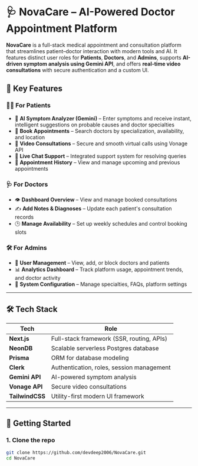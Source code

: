 # 🩺 NovaCare – AI-Powered Doctor Appointment Platform

**NovaCare** is a full-stack medical appointment and consultation platform that streamlines patient–doctor interaction with modern tools and AI. It features distinct user roles for **Patients**, **Doctors**, and **Admins**, supports **AI-driven symptom analysis using Gemini API**, and offers **real-time video consultations** with secure authentication and a custom UI.

## 🌟 Key Features

### 👨‍⚕️ For Patients
- 🧠 **AI Symptom Analyzer (Gemini)** – Enter symptoms and receive instant, intelligent suggestions on probable causes and doctor specialties
- 📅 **Book Appointments** – Search doctors by specialization, availability, and location
- 🎥 **Video Consultations** – Secure and smooth virtual calls using Vonage API
- 💬 **Live Chat Support** – Integrated support system for resolving queries
- 📜 **Appointment History** – View and manage upcoming and previous appointments

### 🩺 For Doctors
- 👁️ **Dashboard Overview** – View and manage booked consultations
- ✍️ **Add Notes & Diagnoses** – Update each patient's consultation records
- 🕒 **Manage Availability** – Set up weekly schedules and control booking slots

### 🛠️ For Admins
- 👥 **User Management** – View, add, or block doctors and patients
- 📊 **Analytics Dashboard** – Track platform usage, appointment trends, and doctor activity
- 🔧 **System Configuration** – Manage specialties, FAQs, platform settings

---

## 🛠️ Tech Stack

| Tech            | Role                                           |
|-----------------|------------------------------------------------|
| **Next.js**     | Full-stack framework (SSR, routing, APIs)      |
| **NeonDB**      | Scalable serverless Postgres database            |
| **Prisma**      | ORM for database modeling                      |
| **Clerk**       | Authentication, roles, session management      |
| **Gemini API**  | AI-powered symptom analysis                    |
| **Vonage API**  | Secure video consultations                     |
| **TailwindCSS** | Utility-first modern UI framework              |

---

## 🚀 Getting Started

### 1. Clone the repo
```bash
git clone https://github.com/devdeep2006/NovaCare.git
cd NovaCare
